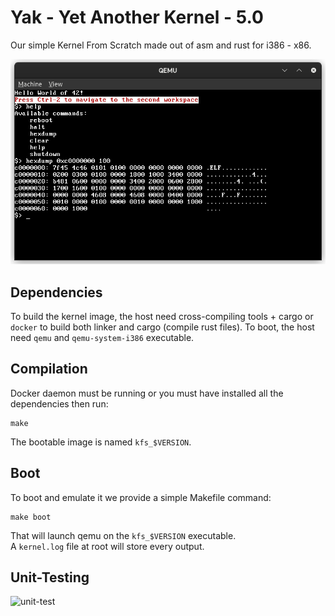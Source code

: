 # Yak - Yet Another Kernel - 5.0

Our simple Kernel From Scratch made out of asm and rust for i386 - x86.  

![example](img/example.png)

## Dependencies
To build the kernel image, the host need cross-compiling tools + cargo or `docker` to build both linker and cargo (compile rust files).
To boot, the host need `qemu` and `qemu-system-i386` executable.

## Compilation
Docker daemon must be running or you must have installed all the dependencies then run:
```
make
```
The bootable image is named `kfs_$VERSION`.

## Boot
To boot and emulate it we provide a simple Makefile command:
```
make boot
```
That will launch qemu on the `kfs_$VERSION` executable.  
A `kernel.log` file at root will store every output.

## Unit-Testing

![unit-test](https://raw.githubusercontent.com/harthann/kfs/main/img/unit-test.png)
